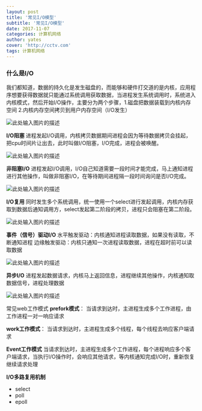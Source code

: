 ```yaml
---
layout: post
title: '常见I/O模型'
subtitle: '常见I/O模型'
date: 2017-11-07
categories: 计算机网络
author: yates
cover: 'http://cctv.com'
tags: 计算机网络
---
```


### 什么是I/O
我们都知道，数据的持久化是发生磁盘的，而能够和硬件打交道的是内核，应用程序想要获得数据就只能通过系统调用获取数据，当进程发生系统调用时，系统进入内核模式，然后开始I/O操作，主要分为两个步骤，1.磁盘把数据装载到内核内存空间 2.内核内存空间拷贝到用户内存空间（I/O发生）

![此处输入图片的描述](http://pev96mxgw.bkt.clouddn.com/img/2018-04-22-computer-system-IO/1.png)

**I/O阻塞**
进程发起I/O调用，内核拷贝数据期间进程会因为等待数据拷贝会挂起，把cpu时间片让出去，此时叫做I/O阻塞，I/O完成，进程会被唤醒。

![此处输入图片的描述](http://pev96mxgw.bkt.clouddn.com/img/2018-04-22-computer-system-IO/2.png)

**非阻塞I/O**
进程发起I/O调用，I/O自己知道需要一段时间才能完成，马上通知进程进行其他操作，叫做非阻塞I/O，在等待期间进程隔一段时间询问是否I/O完成。

![此处输入图片的描述](http://pev96mxgw.bkt.clouddn.com/img/2018-04-22-computer-system-IO/3.png)

**I/O复用**
同时发生多个系统调用，统一使用一个select进行发起调用，内核内存获取到数据后通知调用方，select发起第二阶段的拷贝，进程只会阻塞在第二阶段。

![此处输入图片的描述](http://pev96mxgw.bkt.clouddn.com/img/2018-04-22-computer-system-IO/4.png)


**事件（信号）驱动I/O**
水平触发驱动：内核通知进程读取数据，如果没有读取，不断通知进程
边缘触发驱动：内核只通知一次进程读取数据，进程在超时前可以读取数据

![此处输入图片的描述](http://pev96mxgw.bkt.clouddn.com/img/2018-04-22-computer-system-IO/5.png)


**异步I/O**
进程发起数据请求，内核马上返回信息，进程继续其他操作，内核通知取数据信号，进程处理数据

![此处输入图片的描述](http://pev96mxgw.bkt.clouddn.com/img/2018-04-22-computer-system-IO/6.png)


常见web工作模式
**prefork模式**：
当请求到达时，主进程生成多个工作进程，由工作进程一对一响应请求

**work工作模式**：
当请求到达时，主进程生成多个线程，每个线程去响应客户端请求

**Event工作模式**
当请求到达时，主进程生成多个工作进程，每个进程响应多个客户端请求，当执行I/O操作时，会响应其他请求，等内核通知完成I/O时，重新恢复继续请求处理


**I/O多路复用机制**

- select
- poll
- epoll